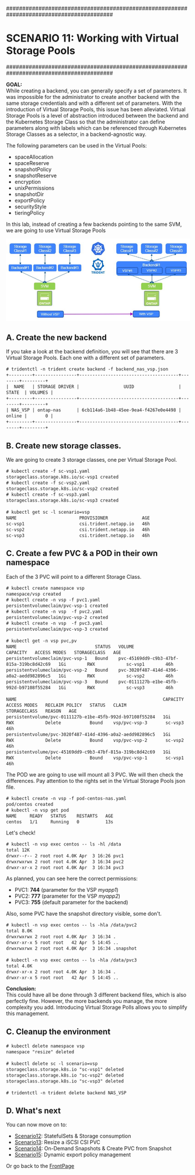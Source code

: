 #########################################################################################
# SCENARIO 11: Working with Virtual Storage Pools
#########################################################################################

**GOAL:**    
While creating a backend, you can generally specify a set of parameters. It was impossible for the administrator to create another backend with the same storage credentials and with a different set of parameters. With the introduction of Virtual Storage Pools, this issue has been alleviated. Virtual Storage Pools is a level of abstraction introduced between the backend and the Kubernetes Storage Class so that the administrator can define parameters along with labels which can be referenced through Kubernetes Storage Classes as a selector, in a backend-agnostic way.  

The following parameters can be used in the Virtual Pools:
- spaceAllocation
- spaceReserve
- snapshotPolicy
- snapshotReserve
- encryption
- unixPermissions
- snapshotDir
- exportPolicy
- securityStyle
- tieringPolicy

In this lab, instead of creating a few backends pointing to the same SVM, we are going to use Virtual Storage Pools

![Scenario11](Images/scenario11.jpg "Scenario11")

## A. Create the new backend

If you take a look at the backend definition, you will see that there are 3 Virtual Storage Pools.
Each one with a different set of parameters.

```
# tridentctl -n trident create backend -f backend_nas_vsp.json
+---------+----------------+--------------------------------------+--------+---------+
|  NAME   | STORAGE DRIVER |                 UUID                 | STATE  | VOLUMES |
+---------+----------------+--------------------------------------+--------+---------+
| NAS_VSP | ontap-nas      | 6cb114a6-1b48-45ee-9ea4-f4267e0e4498 | online |       0 |
+---------+----------------+--------------------------------------+--------+---------+
```

## B. Create new storage classes.

We are going to create 3 storage classes, one per Virtual Storage Pool.
```
# kubectl create -f sc-vsp1.yaml
storageclass.storage.k8s.io/sc-vsp1 created
# kubectl create -f sc-vsp2.yaml
storageclass.storage.k8s.io/sc-vsp2 created
# kubectl create -f sc-vsp3.yaml
storageclass.storage.k8s.io/sc-vsp3 created

# kubectl get sc -l scenario=vsp
NAME                        PROVISIONER             AGE
sc-vsp1                     csi.trident.netapp.io   46h
sc-vsp2                     csi.trident.netapp.io   46h
sc-vsp3                     csi.trident.netapp.io   46h
```

## C. Create a few PVC & a POD in their own namespace

Each of the 3 PVC will point to a different Storage Class.  
```
# kubectl create namespace vsp
namespace/vsp created
# kubectl create -n vsp -f pvc1.yaml
persistentvolumeclaim/pvc-vsp-1 created
# kubectl create -n vsp  -f pvc2.yaml
persistentvolumeclaim/pvc-vsp-2 created
# kubectl create -n vsp  -f pvc3.yaml
persistentvolumeclaim/pvc-vsp-3 created

# kubectl get -n vsp pvc,pv
NAME                              STATUS   VOLUME                                     CAPACITY   ACCESS MODES   STORAGECLASS   AGE
persistentvolumeclaim/pvc-vsp-1   Bound    pvc-45169dd9-c9b3-47bf-815a-319bc8d42c69   1Gi        RWX            sc-vsp1        46h
persistentvolumeclaim/pvc-vsp-2   Bound    pvc-3020f487-414d-4396-a0a2-aedd982896c5   1Gi        RWX            sc-vsp2        46h
persistentvolumeclaim/pvc-vsp-3   Bound    pvc-0111127b-e1be-45fb-992d-b97108f55284   1Gi        RWX            sc-vsp3        46h

NAME                                                        CAPACITY   ACCESS MODES   RECLAIM POLICY   STATUS   CLAIM               STORAGECLASS   REASON   AGE
persistentvolume/pvc-0111127b-e1be-45fb-992d-b97108f55284   1Gi        RWX            Delete           Bound    vsp/pvc-vsp-3       sc-vsp3                 46h
persistentvolume/pvc-3020f487-414d-4396-a0a2-aedd982896c5   1Gi        RWX            Delete           Bound    vsp/pvc-vsp-2       sc-vsp2                 46h
persistentvolume/pvc-45169dd9-c9b3-47bf-815a-319bc8d42c69   1Gi        RWX            Delete           Bound    vsp/pvc-vsp-1       sc-vsp1                 46h
```
The POD we are going to use will mount all 3 PVC. We will then check the differences.
Pay attention to the rights set in the Virtual Storage Pools json file.
```
# kubectl create -n vsp -f pod-centos-nas.yaml
pod/centos created
# kubectl -n vsp get pod
NAME     READY   STATUS    RESTARTS   AGE
centos   1/1     Running   0          13s
```
Let's check!
```
# kubectl -n vsp exec centos -- ls -hl /data
total 12K
drwxr--r-- 2 root root 4.0K Apr  3 16:26 pvc1
drwxrwxrwx 2 root root 4.0K Apr  3 16:34 pvc2
drwxr-xr-x 2 root root 4.0K Apr  3 16:34 pvc3
```
As planned, you can see here the correct permissions:
- PVC1: **744** (parameter for the VSP _myapp1_)
- PVC2: **777** (parameter for the VSP _myapp2_)
- PVC3: **755** (default parameter for the backend)  

Also, some PVC have the snapshot directory visible, some don't.
```
# kubectl -n vsp exec centos -- ls -hla /data/pvc2
total 8.0K
drwxrwxrwx 2 root root 4.0K Apr  3 16:34 .
drwxr-xr-x 5 root root   42 Apr  5 14:45 ..
drwxrwxrwx 2 root root 4.0K Apr  3 16:34 .snapshot

# kubectl -n vsp exec centos -- ls -hla /data/pvc3
total 4.0K
drwxr-xr-x 2 root root 4.0K Apr  3 16:34 .
drwxr-xr-x 5 root root   42 Apr  5 14:45 ..
```

**Conclusion:**  
This could have all be done through 3 different backend files, which is also perfectly fine.
However, the more backends you manage, the more complexity you add. Introducing Virtual Storage Polls allows you to simplify this management.

## C. Cleanup the environment

```
# kubectl delete namespace vsp
namespace "resize" deleted

# kubectl delete sc -l scenario=vsp
storageclass.storage.k8s.io "sc-vsp1" deleted
storageclass.storage.k8s.io "sc-vsp2" deleted
storageclass.storage.k8s.io "sc-vsp3" deleted

# tridentctl -n trident delete backend NAS_VSP
```

## D. What's next

You can now move on to:    
- [Scenario12](../Scenario12): StatefulSets & Storage consumption 
- [Scenario13](../Scenario13): Resize a iSCSI CSI PVC  
- [Scenario14](../Scenario14): On-Demand Snapshots & Create PVC from Snapshot  
- [Scenario15](../Scenario15): Dynamic export policy management  

Or go back to the [FrontPage](https://github.com/YvosOnTheHub/LabNetApp)